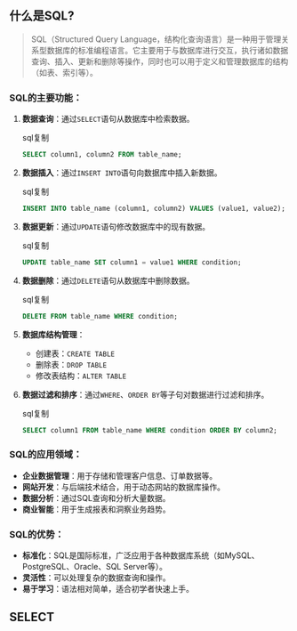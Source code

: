 ## 什么是SQL?
> SQL（Structured Query Language，结构化查询语言）是一种用于管理关系型数据库的标准编程语言。它主要用于与数据库进行交互，执行诸如数据查询、插入、更新和删除等操作，同时也可以用于定义和管理数据库的结构（如表、索引等）。
### SQL的主要功能：

1. **数据查询**：通过`SELECT`语句从数据库中检索数据。

   sql复制

   ```sql
   SELECT column1, column2 FROM table_name;
   ```

2. **数据插入**：通过`INSERT INTO`语句向数据库中插入新数据。

   sql复制

   ```sql
   INSERT INTO table_name (column1, column2) VALUES (value1, value2);
   ```

3. **数据更新**：通过`UPDATE`语句修改数据库中的现有数据。

   sql复制

   ```sql
   UPDATE table_name SET column1 = value1 WHERE condition;
   ```

4. **数据删除**：通过`DELETE`语句从数据库中删除数据。

   sql复制

   ```sql
   DELETE FROM table_name WHERE condition;
   ```

5. **数据库结构管理**：

   - 创建表：`CREATE TABLE`
   - 删除表：`DROP TABLE`
   - 修改表结构：`ALTER TABLE`

6. **数据过滤和排序**：通过`WHERE`、`ORDER BY`等子句对数据进行过滤和排序。

   sql复制

   ```sql
   SELECT column1 FROM table_name WHERE condition ORDER BY column2;
   ```

### SQL的应用领域：

- **企业数据管理**：用于存储和管理客户信息、订单数据等。
- **网站开发**：与后端技术结合，用于动态网站的数据库操作。
- **数据分析**：通过SQL查询和分析大量数据。
- **商业智能**：用于生成报表和洞察业务趋势。

### SQL的优势：

- **标准化**：SQL是国际标准，广泛应用于各种数据库系统（如MySQL、PostgreSQL、Oracle、SQL Server等）。
- **灵活性**：可以处理复杂的数据查询和操作。
- **易于学习**：语法相对简单，适合初学者快速上手。

## SELECT
